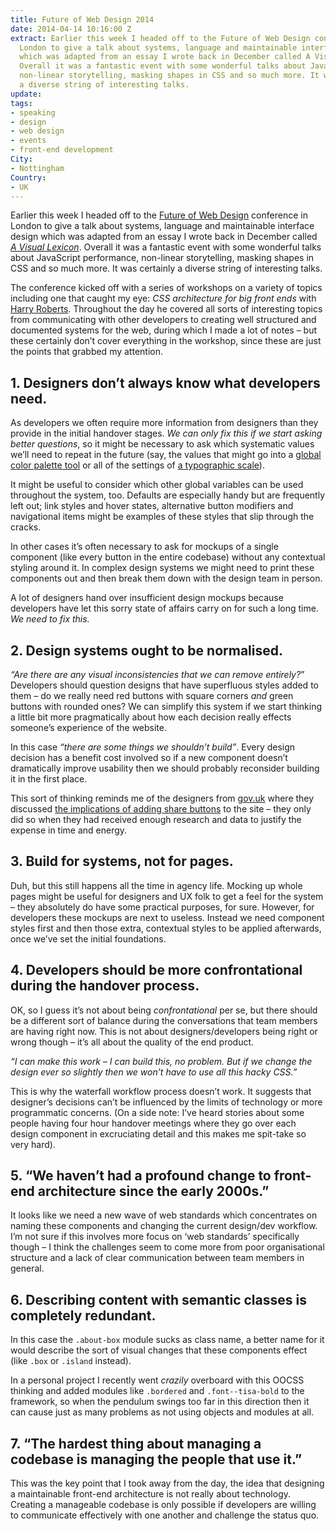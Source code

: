 ```yaml
---
title: Future of Web Design 2014
date: 2014-04-14 10:16:00 Z
extract: Earlier this week I headed off to the Future of Web Design conference in
  London to give a talk about systems, language and maintainable interface design
  which was adapted from an essay I wrote back in December called A Visual Lexicon.
  Overall it was a fantastic event with some wonderful talks about JavaScript performance,
  non-linear storytelling, masking shapes in CSS and so much more. It was certainly
  a diverse string of interesting talks.
update: 
tags:
- speaking
- design
- web design
- events
- front-end development
City:
- Nottingham
Country:
- UK
---
```



Earlier this week I headed off to the [Future of Web Design](http://futureofwebdesign.com/london-2014/) conference in London to give a talk about systems, language and maintainable interface design which was adapted from an essay I wrote back in December called *[A Visual Lexicon](http://robinrendle.com/essays/a-visual-lexicon/)*. Overall it was a fantastic event with some wonderful talks about JavaScript performance, non-linear storytelling, masking shapes in CSS and so much more. It was certainly a diverse string of interesting talks.

The conference kicked off with a series of workshops on a variety of topics including one that caught my eye: *CSS architecture for big front ends* with [Harry Roberts](http://twitter.com/csswizardry). Throughout the day he covered all sorts of interesting topics from communicating with other developers to creating well structured and documented systems for the web, during which I made a lot of notes – but these certainly don’t cover everything in the workshop, since these are just the points that grabbed my attention.

## 1. Designers don’t always know what developers need.
As developers we often require more information from designers than they provide in the initial handover stages. *We can only fix this if we start asking better questions*, so it might be necessary to ask which systematic values we’ll need to repeat in the future (say, the values that might go into a [global color palette tool](https://github.com/ultimate-package/tools.color-palette) or all of the settings of [a typographic scale](https://github.com/ultimate-package/tools.font-scale)).

It might be useful to consider which other global variables can be used throughout the system, too. Defaults are especially handy but are frequently left out; link styles and hover states, alternative button modifiers and navigational items might be examples of these styles that slip through the cracks.

In other cases it’s often necessary to ask for mockups of a single component (like every button in the entire codebase) without any contextual styling around it. In complex design systems we might need to print these components out and then break them down with the design team in person.

A lot of designers hand over insufficient design mockups because developers have let this sorry state of affairs carry on for such a long time. *We need to fix this.*

## 2. Design systems ought to be normalised.
*“Are there are any visual inconsistencies that we can remove entirely?*” Developers should question designs that have superfluous styles added to them – do we really need red buttons with square corners *and* green buttons with rounded ones? We can simplify this system if we start thinking a little bit more pragmatically about how each decision really effects someone’s experience of the website.

In this case *“there are some things we shouldn’t build”*. Every design decision has a benefit cost involved so if a new component doesn’t dramatically improve usability then we should probably reconsider building it in the first place.

This sort of thinking reminds me of the designers from [gov.uk](https://www.gov.uk/) where they discussed [the implications of adding share buttons](https://insidegovuk.blog.gov.uk/2014/02/20/gov-uk-social-sharing-buttons-the-first-10-weeks/) to the site – they only did so when they had received enough research and data to justify the expense in time and energy.

## 3. Build for systems, not for pages.
Duh, but this still happens all the time in agency life. Mocking up whole pages might be useful for designers and UX folk to get a feel for the system – they absolutely do have some practical purposes, for sure. However, for developers these mockups are next to useless. Instead we need component styles first and then those extra, contextual styles to be applied afterwards, once we’ve set the initial foundations.

## 4. Developers should be more confrontational during the handover process.
OK, so I guess it’s not about being *confrontational* per se, but there should be a different sort of balance during the conversations that team members are having right now. This is not about designers/developers being right or wrong though – it’s all about the quality of the end product.

*“I can make this work – I can build this, no problem. But if we change the design ever so slightly then we won’t have to use all this hacky CSS.”*

This is why the waterfall workflow process doesn’t work. It suggests that designer’s decisions can’t be influenced by the limits of technology or more programmatic concerns. (On a side note: I’ve heard stories about some people having four hour handover meetings where they go over each design component in excruciating detail and this makes me spit-take so very hard).

## 5. “We haven’t had a profound change to front-end architecture since the early 2000s.”
It looks like we need a new wave of web standards which concentrates on naming these components and changing the current design/dev workflow. I’m not sure if this involves more focus on ‘web standards’ specifically though – I think the challenges seem to come more from poor organisational structure and a lack of clear communication between team members in general.

## 6. Describing content with semantic classes is completely redundant.
In this case the `.about-box` module sucks as class name, a better name for it would describe the sort of visual changes that these components effect  (like `.box` or `.island` instead).

In a personal project I recently went *crazily* overboard with this OOCSS thinking and added modules like `.bordered` and `.font--tisa-bold` to the framework, so when the pendulum swings too far in this direction then it can cause just as many problems as not using objects and modules at all.

## 7. “The hardest thing about managing a codebase is managing the people that use it.”
This was the key point that I took away from the day, the idea that designing a maintainable front-end architecture is not really about technology. Creating a manageable codebase is only possible if developers are willing to communicate effectively with one another and challenge the status quo.


